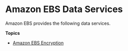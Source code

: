 # Amazon EBS Data Services<a name="ebs-data-services"></a>

Amazon EBS provides the following data services\.

**Topics**
+ [Amazon EBS Encryption](EBSEncryption.md)